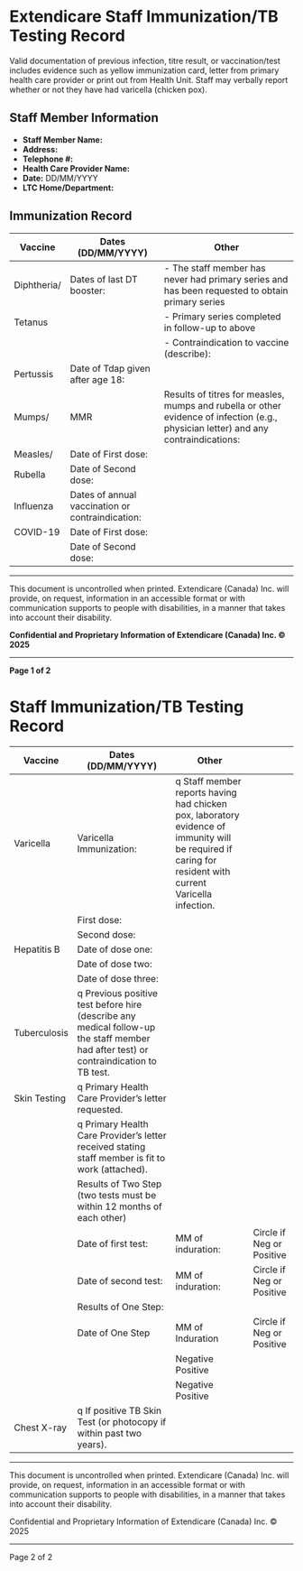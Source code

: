 # Extendicare Staff Immunization/TB Testing Record

Valid documentation of previous infection, titre result, or vaccination/test includes evidence such as yellow immunization card, letter from primary health care provider or print out from Health Unit. Staff may verbally report whether or not they have had varicella (chicken pox).

## Staff Member Information
- **Staff Member Name:**
- **Address:**
- **Telephone #:**
- **Health Care Provider Name:**
- **Date:** DD/MM/YYYY
- **LTC Home/Department:**

## Immunization Record

| Vaccine       | Dates (DD/MM/YYYY)                                   | Other                                                                 |
|---------------|------------------------------------------------------|-----------------------------------------------------------------------|
| Diphtheria/   | Dates of last DT booster:                            | - The staff member has never had primary series and has been requested to obtain primary series  |
| Tetanus       |                                                      | - Primary series completed in follow-up to above                      |
|               |                                                      | - Contraindication to vaccine (describe):                             |
| Pertussis     | Date of Tdap given after age 18:                    |                                                                       |
| Mumps/        | MMR                                                  | Results of titres for measles, mumps and rubella or other evidence of infection (e.g., physician letter) and any contraindications: |
| Measles/      | Date of First dose:                                  |                                                                       |
| Rubella       | Date of Second dose:                                 |                                                                       |
| Influenza     | Dates of annual vaccination or contraindication:     |                                                                       |
| COVID-19      | Date of First dose:                                  |                                                                       |
|               | Date of Second dose:                                 |                                                                       |

----

This document is uncontrolled when printed. Extendicare (Canada) Inc. will provide, on request, information in an accessible format or with communication supports to people with disabilities, in a manner that takes into account their disability.

**Confidential and Proprietary Information of Extendicare (Canada) Inc. © 2025**

----

**Page 1 of 2**

# Staff Immunization/TB Testing Record

| Vaccine       | Dates (DD/MM/YYYY)                                   | Other                                                                                     | |
|---------------|------------------------------------------------------|-------------------------------------------------------------------------------------------|---|
| Varicella     | Varicella Immunization:                              | q Staff member reports having had chicken pox, laboratory evidence of immunity will be required if caring for resident with current Varicella infection. | |
|               | First dose:                                         |                                                                                           | |
|               | Second dose:                                        |                                                                                           | |
| Hepatitis B   | Date of dose one:                                   |                                                                                           | |
|               | Date of dose two:                                   |                                                                                           | |
|               | Date of dose three:                                 |                                                                                           | |
| Tuberculosis   | q Previous positive test before hire (describe any medical follow-up the staff member had after test) or contraindication to TB test. | | |
| Skin Testing   | q Primary Health Care Provider’s letter requested.  |                                                                                           | |
|               | q Primary Health Care Provider’s letter received stating staff member is fit to work (attached). |                                                                                           | |
|               | Results of Two Step (two tests must be within 12 months of each other) |                                                                                           | |
|               | Date of first test:                                 | MM of induration:                     | Circle if Neg or Positive                     |
|               | Date of second test:                                | MM of induration:                     | Circle if Neg or Positive                     |
|               | Results of One Step:                                |                                                                                           | |
|               | Date of One Step                                    | MM of Induration             | Circle if Neg or Positive                     |
|               |                                                      | Negative    Positive                     | |
|               |                                                      | Negative    Positive                     | |
| Chest X-ray   | q If positive TB Skin Test (or photocopy if within past two years). |                                                                                           | |

----

This document is uncontrolled when printed. Extendicare (Canada) Inc. will provide, on request, information in an accessible format or with communication supports to people with disabilities, in a manner that takes into account their disability.

Confidential and Proprietary Information of Extendicare (Canada) Inc. © 2025

----

Page 2 of 2